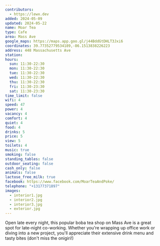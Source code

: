 ```yaml
---
contributors:
  - https://lewx.dev
added: 2024-05-09
updated: 2024-05-22
name: Moar Tea
type: Cafe
area: Mass Ave
google_maps: https://maps.app.goo.gl/j44BddGtDHLT3Jxi6
coordinates: 39.77352779534189,-86.1513838226223
address: 448 Massachusetts Ave
station:
hours:
  sun: 11:30-22:30
  mon: 11:30-22:30
  tue: 11:30-22:30
  wed: 11:30-22:30
  thu: 11:30-22:30
  fri: 11:30-23:30
  sat: 11:30-23:30
time_limit: false
wifi: 4
speed: 47
power: 4
vacancy: 4
comfort: 4
quiet: 4
food: 4
drinks: 5
price: 5
view: 5
toilets: 4
music: true
smoking: false
standing_tables: false
outdoor_seating: false
cash_only: false
animals: false
lactose_free_milk: true
facebook: https://www.facebook.com/MoarTeaAndPoke/
telephone: "+13177371897"
images:
  - interior1.jpg
  - interior2.jpg
  - interior3.jpg
  - exterior.jpg
---
```


Open late every night, this popular boba tea shop on Mass Ave is a great spot for late-night co-working. Whether you're wrapping up office work or diving into a new project, you'll appreciate their extensive drink menu and tasty bites (don't miss the onigiri!)
